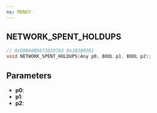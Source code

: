 ```yaml
---
ns: MONEY
---
```

## NETWORK_SPENT_HOLDUPS

```c
// 0xD9B86B9872039763 0x1B3803B1
void NETWORK_SPENT_HOLDUPS(Any p0, BOOL p1, BOOL p2);
```


## Parameters
* **p0**: 
* **p1**: 
* **p2**: 


